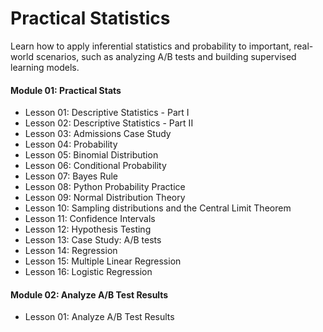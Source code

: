 #  Practical Statistics

Learn how to apply inferential statistics and probability to important, real-world scenarios, such as analyzing A/B tests and building supervised learning models.


#### Module 01: Practical Stats

- Lesson 01: Descriptive Statistics - Part I
- Lesson 02: Descriptive Statistics - Part II
- Lesson 03: Admissions Case Study
- Lesson 04: Probability
- Lesson 05: Binomial Distribution
- Lesson 06: Conditional Probability
- Lesson 07: Bayes Rule
- Lesson 08: Python Probability Practice
- Lesson 09: Normal Distribution Theory
- Lesson 10: Sampling distributions and the Central Limit Theorem
- Lesson 11: Confidence Intervals
- Lesson 12: Hypothesis Testing
- Lesson 13: Case Study: A/B tests
- Lesson 14: Regression
- Lesson 15: Multiple Linear Regression
- Lesson 16: Logistic Regression


#### Module 02: Analyze A/B Test Results

- Lesson 01: Analyze A/B Test Results
